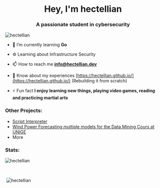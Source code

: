 <h1 align="center">Hey, I'm hectellian</h1>
<h3 align="center">A passionate student in cybersecurity</h3>

<p align="left"> <img src="https://komarev.com/ghpvc/?username=hectellian&label=Profile%20views&color=0e75b6&style=flat" alt="hectellian" /> </p>

- 🌱 I’m currently learning **Go**

- ⚙️ Learning about Infrastructure Security

- 📫 How to reach me **info@hectellian.dev**

- 📄 Know about my experiences [https://hectellian.github.io/](https://hectellian.github.io/) (Rebuilding it from scratch)

- ⚡ Fun fact **I enjoy learning new things, playing video games, reading and practicing martial arts**

<h3 align="left">Other Projects:</h3>

- [Script Interpreter](https://github.com/hectellian/formula-inter)
- [Wind Power Forecasting multiple models for the Data Mining Cours at UNIGE](https://github.com/hectellian/wind-power-forecasting)
- More

<h3 align="left">Stats:</h3>

<p><img align="center" src="https://github-readme-stats.vercel.app/api/top-langs?username=hectellian&show_icons=true&locale=en&layout=compact" alt="hectellian" /></p><br>
<p>&nbsp;<img align="center" src="https://github-readme-stats.vercel.app/api?username=hectellian&show_icons=true&locale=en" alt="hectellian" /></p><br>
